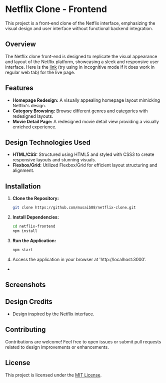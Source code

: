 # Netflix Clone - Frontend

This project is a front-end clone of the Netflix interface, emphasizing the visual design and user interface without functional backend integration.

## Overview

The Netflix clone front-end is designed to replicate the visual appearance and layout of the Netflix platform, showcasing a sleek and responsive user interface.
Here is the [link](https://netflix-clone-musaib88.vercel.app/) (try using in incognitive mode if it does work in regular web tab) for the live page.

## Features

- **Homepage Redesign:** A visually appealing homepage layout mimicking Netflix's design.
- **Category Browsing:** Browse different genres and categories with redesigned layouts.
- **Movie Detail Page:** A redesigned movie detail view providing a visually enriched experience.

## Design Technologies Used

- **HTML/CSS:** Structured using HTML5 and styled with CSS3 to create responsive layouts and stunning visuals.
- **Flexbox/Grid:** Utilized Flexbox/Grid for efficient layout structuring and alignment.

## Installation

  1. **Clone the Repository:**
     ```bash
     git clone https://github.com/musaib88/netflix-clone.git
  2. **Install Dependencies:**
      ```bash
      cd netflix-frontend
      npm install
  3. **Run the Application:**
      ```bash
      npm start
  4. Access the application in your browser at 'http://localhost:3000'.

- 

## Screenshots





## Design Credits

- Design inspired by the Netflix interface.

## Contributing

Contributions are welcome! Feel free to open issues or submit pull requests related to design improvements or enhancements.

## License

This project is licensed under the [MIT License](LICENSE).
